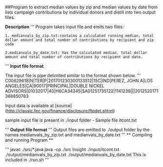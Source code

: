  ##Program to extract median values by zip and median values by date from lists campaign contributions by individual donors and distill into two output files.


**Description**
'''
Program takes input file and emits two files:

    1. medianvals_by_zip.txt:contains a calculated running median, total dollar amount and total number of contributions by recipient and zip code

    2.medianvals_by_date.txt: has the calculated median, total dollar amount and total number of contributions by recipient and date.
'''
**Input file format**

The input file is pipe delimited similar to the format shown below.
'''
C00629618|N|TER|P|201701230300133512|15C|IND|PEREZ, JOHN A|LOS ANGELES|CA|90017|PRINCIPAL|DOUBLE NICKEL ADVISORS|01032017|40|H6CA34245|SA01251735122|1141239|||2012520171368850783 

Input data is available at [source] (http://classic.fec.gov/finance/disclosure/ftpdet.shtml)

sample input file is present in ./input folder - Sample file itcont.txt 

'''
**Output file format**
'''
Output files are emitted to ./output folder by the names medianvals_by_zip.txt and medianvals_by_date.txt
'''
** Compiling and running Program **

'''
javac ./src/*.java
java -cp ./src Insight ./input/itcont.txt ./output/medianvals_by_zip.txt ./output/medianvals_by_date.txt
This is included in ./run.sh
'''
